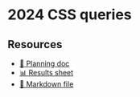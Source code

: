# 2024 CSS queries

<!--
  This directory contains all of the 2024 CSS chapter queries.

  Each query should have a corresponding `metric_name.sql` file.
  Note that readers are linked to this directory, so try to make the SQL file names descriptive for easy browsing.

  Analysts: if helpful, you can use this README to give additional info about the queries.
-->

## Resources

- [📄 Planning doc][~google-doc]
- [📊 Results sheet][~google-sheets]
- [📝 Markdown file][~chapter-markdown]

[~google-doc]: https://docs.google.com/document/d/1hMRUNA862CypoKXjRcQtZJpCDpb16jUSAIR6Nm2uWwE/edit
[~google-sheets]: https://docs.google.com/spreadsheets/d/1R40dZYFdszjciIpS2jFMC3mPpZC-xHJnEE42xTEVY2w/edit#gid=1778117656
[~chapter-markdown]: https://github.com/HTTPArchive/almanac.httparchive.org/tree/main/src/content/en/2024/css.md
